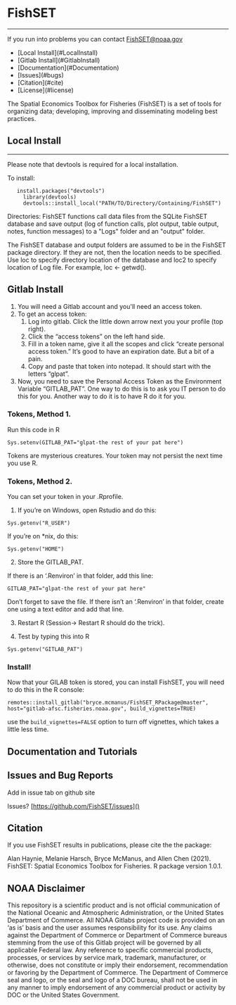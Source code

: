 FishSET
=========
---

If you run into problems you can contact [FishSET@noaa.gov](mailto:FishSET@noaa.gov)

<ul class="nav">
  <li>[Local Install](#LocalInstall)
  <li>[Gitlab Install](#GitlabInstall)
  <li>[Documentation](#Documentation)
  <li>[Issues](#bugs)
  <li>[Citation](#cite)
  <li>[License](#license)
</ul>

The Spatial Economics Toolbox for Fisheries (FishSET) is a set of tools for organizing data; developing, improving and disseminating modeling best practices.


## <a name="LocalInstall"> Local Install </a>
---
Please note that devtools is required for a local installation. 

To install:

```
   install.packages("devtools")
	 library(devtools)
	 devtools::install_local("PATH/TO/Directory/Containing/FishSET")
```

Directories:
FishSET functions call data files from the SQLite FishSET database and save output (log of function calls, plot output, table output, notes, function messages) to a "Logs" folder and an "output" folder.

The FishSET database and output folders are assumed to be in the FishSET package directory. If they are not, 
then the location needs to be specified.
Use loc to specify directory location of the database and loc2 to specify location of Log file.
For example, loc <- getwd().


## <a name="GitlabInstall"> Gitlab Install </a>

1.  You will need a Gitlab account and you'll need an access token.
2.  To get an access token:
    1.  Log into gitlab. Click the little down arrow next you your profile (top right).
    2.  Click the “access tokens” on the left hand side. 
    3.  Fill in a token name, give it all the scopes and click “create personal access token.”  It’s good to have an expiration date.  But a bit of a pain.
    4.  Copy and paste that token into notepad. It should start with the letters “glpat”.
3.  Now, you need to save the Personal Access Token as the Environment Variable “GITLAB_PAT”. One way to do this is to ask you IT person to do this for you. Another way to do it is to have R do it for you.



### Tokens, Method 1. 
Run this code in R
```
Sys.setenv(GITLAB_PAT="glpat-the rest of your pat here")
```
Tokens are mysterious creatures. Your token may not persist the next time you use R.

### Tokens, Method 2. 

You can set your token in your .Rprofile. 

1.  If you’re on Windows, open Rstudio and do this:

```
Sys.getenv("R_USER")
```
If you’re on *nix, do this:
```
Sys.getenv("HOME")
```

2. Store the GITLAB_PAT. 

If there is an ‘.Renviron’ in that folder, add this line:
```
GITLAB_PAT="glpat-the rest of your pat here"
```
Don’t forget to save the file. If there isn’t an ‘.Renviron’ in that folder, create one using a text editor and add that line. 

3. Restart R (Session→ Restart R should do the trick).

4. Test by typing this into R

```
Sys.getenv("GITLAB_PAT")
```


###  Install!

Now that your GILAB token is stored, you can install FishSET, you will need to do this in the R console:

```
remotes::install_gitlab("bryce.mcmanus/FishSET_RPackage@master", host="gitlab-afsc.fisheries.noaa.gov", build_vignettes=TRUE)
```
use the ``build_vignettes=FALSE`` option to turn off vignettes, which takes a little less time.



## <a name="Documentation"> Documentation and Tutorials </a>


## <a name="bugs"> Issues and Bug Reports </a>

Add in issue tab on github site

Issues? [https://github.com/FishSET/issues]() 
       <!--  FishSET@noaa.gov -->

## <a name="cite"> Citation </a>

If you use FishSET results in publications, please cite the the package:

Alan Haynie, Melanie Harsch, Bryce McManus, and Allen Chen (2021). FishSET: Spatial Economics Toolbox for Fisheries. R package version 1.0.1.

## <a name="license"> NOAA Disclaimer </a>

This repository is a scientific product and is not official communication of the National Oceanic and
Atmospheric Administration, or the United States Department of Commerce. All NOAA Gitlabs project code is
provided on an ‘as is’ basis and the user assumes responsibility for its use. Any claims against the Department of
Commerce or Department of Commerce bureaus stemming from the use of this Gitlab project will be governed
by all applicable Federal law. Any reference to specific commercial products, processes, or services by service
mark, trademark, manufacturer, or otherwise, does not constitute or imply their endorsement, recommendation or
favoring by the Department of Commerce. The Department of Commerce seal and logo, or the seal and logo of a
DOC bureau, shall not be used in any manner to imply endorsement of any commercial product or activity by
DOC or the United States Government.
